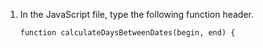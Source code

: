 1. In the JavaScript file, type the following function header.

    ```
    function calculateDaysBetweenDates(begin, end) {
    ```
    